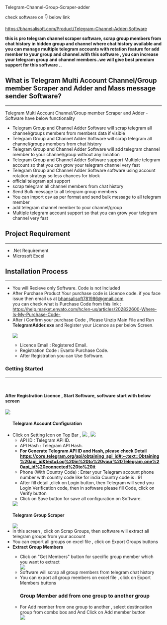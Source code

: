  
Telegram-Channel-Group-Scraper-adder

check software on 👇 below link

https://bhansalisoft.com/Product/Telegram-Channel-Adder-Software

<p><strong>this is pro telegram channel scraper software, scrap  group members from chat history in hidden group and channel where chat history available  and you can manage multiple telegram accounts  with rotation feature for add  member to your group and channel.with this software , you can increase your telegram group and channel members..we will give best premium support for this software ..</strong> </p>
 <p>
<div class="page-header">
  <h2>What is Telegram Multi Account Channel/Group member Scraper and Adder and Mass message  sender Software?</h2>
            <hr class="notop">
         <p>
               Telegram Multi Account Channel/Group member Scraper and Adder  - Software have below functionality
                <ul>

   <li> Telegram Group and Channel Adder Software will scrap telegram  all channel/groups members from members data if visible </li>
<li> Telegram Group and Channel Adder Software will scrap telegram  all channel/groups members from chat history </li>
<li> Telegram Group and Channel Adder Software will add telegram channel member to your channel/group without any limiation</li>
<li>  Telegram Group and Channel Adder Software support Multiple telegram account so that you can grow your telegram channel very fast</li>
<li>  Telegram Group and Channel Adder Software software using account rotation strategy so less chances for block</li>
<li> official telegram api support</li>
 <li> scrap telegram  all channel members from chat history </li>
<li> Send Bulk message to all telegram group members </li>
      <li>You can import csv as per format and send bulk message to all telegram member</li>
				   <li> add telegram channel member to your channel/group</li>
           <li>  Multiple telegram account support so that you can grow your telegram channel very fast</li>
		 </ul>
         </p></div> <div class="page-header">
                <h2>Project Requirement </h2>
		  <hr class="notop">
				<ul>
                <li>.Net Requirement</li>
				<li>Microsoft Excel</li>
            </ul>
            </div> <div class="page-header">
                <h2>Installation Process </h2>
                <hr class="notop">
            </div>
            <ul>
			    <li>You will Recieve only Software. Code is not Included</li>
		 <li>After Purchase Product Your purchase code is Licence code. if you face issue then email us at <a href="mailto:bhansalisoft781986@gmail.com">bhansalisoft781986@gmail.com</a>
<br/>
                   you can check what is Purchase Code from this link :<a href="https://help.market.envato.com/hc/en-us/articles/202822600-Where-Is-My-Purchase-Code-"> https://help.market.envato.com/hc/en-us/articles/202822600-Where-Is-My-Purchase-Code-</a>
				</li>
	           <li>After i Confirm your purchase Code , Please Unzip Main File and Run <b>TelegramAdder.exe</b> and Register your Licence as per below Screen.</li>
			       <br/>
     			<img src="https://bhansalisoft.com/evantosnap/TelegramMulti/01.png"></img>
			<ul>
                  <li>Licence Email :   Registered Email.</li>
				  <li>Registration Code :  Evanto Purchase Code.</li>
				   <li>After Registration you can Use Software.</li>
                </ul>
</ul>
			  <div class="page-header">
                <h3>Getting Started</h3>
                <hr class="notop">
            </div>
            <br>
            <h4>After Registration Licence , Start Software, software start with below screen</h4>
			<img src="https://bhansalisoft.com/evantosnap/TelegramMulti/02.png"></img>
			<ul>
               <h4>Telegram Account Configuration</h4>
					 <li> Click on Setting Icon on Top Bar ,  	<img src="https://bhansalisoft.com/evantosnap/TelegramMulti/settingicon.png"></img> , 
				  <img src="https://bhansalisoft.com/evantosnap/TelegramMulti/05.png"></img>
				   <ul>
                  <li>API ID :  Telegram API ID.</li>
				  <li>API Hash :  Telegram API Hash.</li>
				  <li>
				  <strong>For Generate Telegram API ID and Hash, please check Detail 
				  <a href="https://core.telegram.org/api/obtaining_api_id#:~:text=Obtaining%20api_id&amp;text=Log%20in%20to%20your%20Telegram,one%20api_id%20connected%20to%20it" target="_blank">https://core.telegram.org/api/obtaining_api_id#:~:text=Obtaining%20api_id&amp;text=Log%20in%20to%20your%20Telegram,one%20api_id%20connected%20to%20it</a></strong> </li>
				  <li>Phone (With Country Code) : Enter your Telegram account phone number with country code like for india  Country code is : 91 </li>
				   <li>After fill detail ,click on Login button, then Telegram will send you Login Verification code, then in software please fill Code, click on Verify button  </li>
				   <li>Click on Save button for save all configuration on Software.</li>
		  </ul>
				    <img src="https://bhansalisoft.com/evantosnap/TelegramMulti/06.png"></img>
				   </li>
			 <h4>Telegram Group Scraper</h4>
			 <img src="https://bhansalisoft.com/evantosnap/TelegramMulti/02.png"></img>
					  <li>in this screen , click on Scrap Groups, then software will extract all telegram groups from your account </li> <li>You can export all groups on excel file , click on Export Groups buttons </li>
					   <li><b>Extract Group Members</b></li>
					  <ul>
					    <li>Click on "Get Members" button for specific group member which you want to extract</li> 
						<img src="https://bhansalisoft.com/evantosnap/TelegramMulti/03.png"></img>
						<li>Software will scrap all group members from telegram chat history </li>
						 <li>You can export all group members on excel file , click on Export Members buttons </li>
						   <h3>Group Member add from one group to another group</h3>
						  <li>For Add member from one group to another , select destincation group from combo box and And Click on Add member button </li> <img src="https://bhansalisoft.com/evantosnap/TelegramMulti/04.png"></img>
					 </ul>
		 </ul>	  
				  
				
